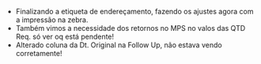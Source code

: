 - Finalizando a etiqueta de endereçamento, fazendo os ajustes agora com a impressão na zebra.
- Também vimos a necessidade dos retornos no MPS no valos das QTD Req. só ver oq está pendente!
- Alterado coluna da Dt. Original na Follow Up, não estava vendo corretamente!